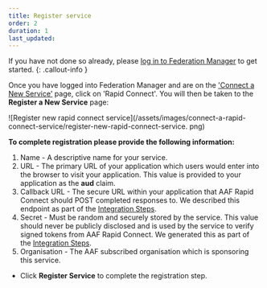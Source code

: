 ```yaml
---
title: Register service
order: 2
duration: 1
last_updated:
---
```


If you have not done so already, please [log in to Federation Manager](/log-into-federation-manager/01-overview) to get started.
{: .callout-info }

Once you have logged into Federation Manager and are on the ['Connect a New Service'](https://manager.test.aaf.edu.au/connected_services/new) page, click on 'Rapid Connect'. You will then be taken to the **Register a New Service** 
page:

![Register new rapid connect service](/assets/images/connect-a-rapid-connect-service/register-new-rapid-connect-service.
png)

**To complete registration please provide the following information:**

1. Name - A descriptive name for your service.
2. URL - The primary URL of your application which users would enter into the browser to visit your application. This value is provided to your application as the **aud** claim.
3. Callback URL - The secure URL within your application that AAF Rapid Connect should POST completed responses to. We described this endpoint as part of the [Integration Steps](/rapid-connect-integration/07-integration/#3-provide-a-web-accessible-endpoint).
4. Secret - Must be random and securely stored by the service. This value should never be publicly disclosed and is 
   used by the service to verify signed tokens from AAF Rapid Connect. We generated this as part of the [Integration Steps](/rapid-connect-integration/07-integration/#2-create-a-secret).
5. Organisation - The AAF subscribed organisation which is sponsoring this service.

- Click **Register Service** to complete the registration step.
